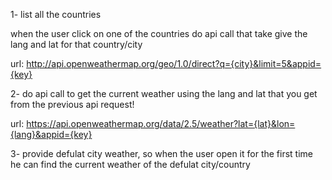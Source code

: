 1- list all the countries

when the user click on one of the countries do api call that take give the lang and lat for that country/city

url: http://api.openweathermap.org/geo/1.0/direct?q={city}&limit=5&appid={key}

2- do api call to get the current weather using the lang and lat that you get from the previous api request!

url: https://api.openweathermap.org/data/2.5/weather?lat={lat}&lon={lang}&appid={key}

3- provide defulat city weather, so when the user open it for the first time he can find the current weather of the defulat city/country
